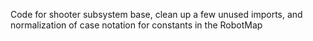 Code for shooter subsystem base, clean up a few unused imports, and normalization of case notation for constants in the RobotMap
